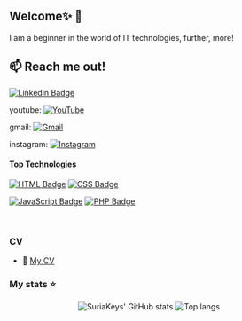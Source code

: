 ## Welcome✨ 👋
I am a beginner in the world of IT technologies, further, more!

## :mailbox: Reach me out!
[![Linkedin Badge](https://img.shields.io/badge/-Nazar_Suriak-0e76a8?style=flat&labelColor=0e76a8&logo=linkedin&logoColor=white)](https://www.linkedin.com/in/nazar-suriak-a600992bb/)

youtube:
[![YouTube](https://img.shields.io/badge/-mishovoda-FF0000?logo=youtube&logoColor=white)](https://www.youtube.com/@mshvdrec)

gmail:
[![Gmail](https://img.shields.io/badge/Suriak-Gmail-D14836?logo=gmail&logoColor=white)](mailto:suraknazar@gmail.com)


instagram:
[![Instagram](https://img.shields.io/badge/Nazar-Suriak-E4405F?logo=instagram&logoColor=white)](https://www.instagram.com/nazrsrk/?next=%2F)

#### Top Technologies

[![HTML Badge](https://img.shields.io/badge/-HTML-E34F26?style=for-the-badge&labelColor=black&logo=html5&logoColor=white)](#)
[![CSS Badge](https://img.shields.io/badge/-CSS-1572B6?style=for-the-badge&labelColor=black&logo=css3&logoColor=white)](#)

[![JavaScript Badge](https://img.shields.io/badge/-JavaScript-F7DF1E?style=for-the-badge&labelColor=black&logo=javascript&logoColor=white)](#)
[![PHP Badge](https://img.shields.io/badge/-PHP-777BB4?style=for-the-badge&labelColor=black&logo=php&logoColor=white)](#)

<!-- [![React Badge](https://img.shields.io/badge/-React-61DBFB?style=for-the-badge&labelColor=black&logo=react&logoColor=61DBFB)](#) [![Javascript Badge](https://img.shields.io/badge/-Javascript-F0DB4F?style=for-the-badge&labelColor=black&logo=javascript&logoColor=F0DB4F)](#) [![Nodejs Badge](https://img.shields.io/badge/-Nodejs-3C873A?style=for-the-badge&labelColor=black&logo=node.js&logoColor=3C873A)](#)

<!--
[![Python Badge](https://img.shields.io/badge/-Python-3776AB?style=for-the-badge&labelColor=black&logo=python&logoColor=white)](#)

[![Ruby Badge](https://img.shields.io/badge/-Ruby-CC342D?style=for-the-badge&labelColor=black&logo=ruby&logoColor=white)](#)

[![Java Badge](https://img.shields.io/badge/-Java-007396?style=for-the-badge&labelColor=black&logo=java&logoColor=white)](#)

[![.NET Badge](https://img.shields.io/badge/-.NET-512BD4?style=for-the-badge&labelColor=black&logo=dotnet&logoColor=white)](#)

![Typescript Badge](https://img.shields.io/badge/-Typescript-007acc?style=for-the-badge&labelColor=black&logo=typescript&logoColor=007acc)](#)

[![PHP Badge](https://img.shields.io/badge/-PHP-777BB4?style=for-the-badge&labelColor=black&logo=php&logoColor=white)](#)

and more: https://shields.io/badges

-->

<br/>

### CV
- :paperclip: [My CV](https://docs.google.com/file/d/199rXsc5XSOadjpb2wsQbg50JhB9qqvhZ/edit?usp=docslist_api&filetype=msword)
<!--
### My portfolio
- :link: [Click](https://suriakeys.github.io/SuriaKeys/)
-->


### My stats ⭐

<div align="center">
<img alt="SuriaKeys' GitHub stats" src="https://github-readme-stats.vercel.app/api?username=SuriaKeys&show_icons=true&theme=transparent"/>
<img alt="Top langs" src="https://github-readme-stats.vercel.app/api/top-langs/?username=SuriaKeys&layout=compact&langs_count=8"/>

</div>



<!--
**SuriaKeys/SuriaKeys** is a ✨ _special_ ✨ repository because its `README.md` (this file) appears on your GitHub profile.

Here are some ideas to get you started:

- 🔭 I’m currently working on ...
- 🌱 I’m currently learning ...
- 👯 I’m looking to collaborate on ...
- 🤔 I’m looking for help with ...
- 💬 Ask me about ...
- 📫 How to reach me: ...
- 😄 Pronouns: ...
- ⚡ Fun fact: ...
-->
